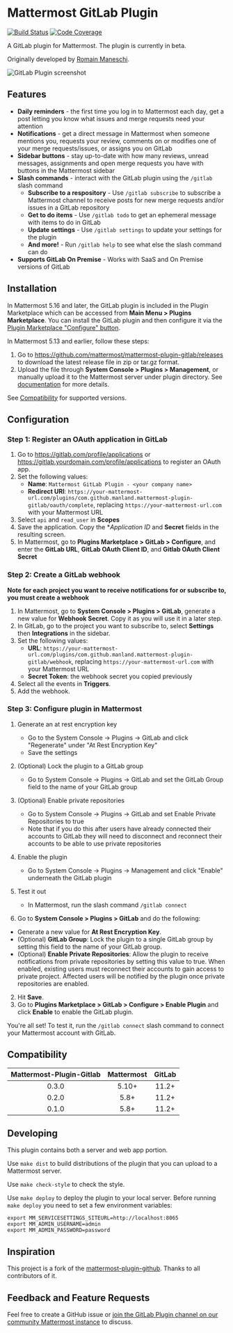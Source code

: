 # Mattermost GitLab Plugin

[![Build Status](https://img.shields.io/circleci/project/github/mattermost/mattermost-plugin-gitlab/master.svg)](https://circleci.com/gh/mattermost/mattermost-plugin-gitlab)
[![Code Coverage](https://img.shields.io/codecov/c/github/mattermost/mattermost-plugin-gitlab/master.svg)](https://codecov.io/gh/mattermost/mattermost-plugin-gitlab)

A GitLab plugin for Mattermost. The plugin is currently in beta.

Originally developed by [Romain Maneschi](https://github.com/manland).

![GitLab Plugin screenshot](https://user-images.githubusercontent.com/1492516/57301593-afbb1b80-70d9-11e9-9134-809e5cc69a45.png)

## Features

* __Daily reminders__ - the first time you log in to Mattermost each day, get a post letting you know what issues and merge requests need your attention
* __Notifications__ - get a direct message in Mattermost when someone mentions you, requests your review, comments on or modifies one of your merge requests/issues, or assigns you on GitLab
* __Sidebar buttons__ - stay up-to-date with how many reviews, unread messages, assignments and open merge requests you have with buttons in the Mattermost sidebar
* __Slash commands__ - interact with the GitLab plugin using the `/gitlab` slash command
    * __Subscribe to a respository__ - Use `/gitlab subscribe` to subscribe a Mattermost channel to receive posts for new merge requests and/or issues in a GitLab repository
    * __Get to do items__ - Use `/gitlab todo` to get an ephemeral message with items to do in GitLab
    * __Update settings__ - Use `/gitlab settings` to update your settings for the plugin
    * __And more!__ - Run `/gitlab help` to see what else the slash command can do
* __Supports GitLab On Premise__ - Works with SaaS and On Premise versions of GitLab

## Installation

In Mattermost 5.16 and later, the GitLab plugin is included in the Plugin Marketplace which can be accessed from **Main Menu > Plugins Marketplace**. You can install the GitLab plugin and then configure it via the [Plugin Marketplace "Configure" button](#configuration).

In Mattermost 5.13 and earlier, follow these steps:
1. Go to https://github.com/mattermost/mattermost-plugin-gitlab/releases to download the latest release file in zip or tar.gz format.
2. Upload the file through **System Console > Plugins > Management**, or manually upload it to the Mattermost server under plugin directory. See [documentation](https://docs.mattermost.com/administration/plugins.html#set-up-guide) for more details.

See [Compatibility](#Compatibility) for supported versions.

## Configuration

### Step 1: Register an OAuth application in GitLab
   
1. Go to https://gitlab.com/profile/applications or https://gitlab.yourdomain.com/profile/applications to register an OAuth app.
2. Set the following values:
   - **Name**: `Mattermost GitLab Plugin - <your company name>`
   - **Redirect URI**: `https://your-mattermost-url.com/plugins/com.github.manland.mattermost-plugin-gitlab/oauth/complete`, replacing `https://your-mattermost-url.com` with your Mattermost URL
3. Select `api` and `read_user` in **Scopes**
4. Save the application. Copy the **Application ID* and **Secret** fields in the resulting screen.
2. In Mattermost, go to **Plugins Marketplace > GitLab > Configure**, and enter the **GitLab URL**, **GitLab OAuth Client ID**, and **Gitlab OAuth Client Secret**

### Step 2: Create a GitLab webhook

__Note for each project you want to receive notifications for or subscribe to, you must create a webhook__

1. In Mattermost, go to **System Console > Plugins > GitLab**, generate a new value for **Webhook Secret**. Copy it as you will use it in a later step.
2. In GitLab, go to the project you want to subscribe to, select **Settings** then **Integrations** in the sidebar.
3. Set the following values:
   - **URL**: `https://your-mattermost-url.com/plugins/com.github.manland.mattermost-plugin-gitlab/webhook`, replacing `https://your-mattermost-url.com` with your Mattermost URL
   - **Secret Token**: the webhook secret you copied previously
4. Select all the events in **Triggers**.
5. Add the webhook.

### Step 3: Configure plugin in Mattermost

1. Generate an at rest encryption key
   - Go to the System Console -> Plugins -> GitLab and click "Regenerate" under "At Rest Encryption Key"
   - Save the settings
2. (Optional) Lock the plugin to a GitLab group
   - Go to System Console -> Plugins -> GitLab and set the GitLab Group field to the name of your GitLab group
3. (Optional) Enable private repositories
   - Go to System Console -> Plugins -> GitLab and set Enable Private Repositories to true
   - Note that if you do this after users have already connected their accounts to GitLab they will need to disconnect and reconnect their accounts to be able to use private repositories
4. Enable the plugin
   - Go to System Console -> Plugins -> Management and click "Enable" underneath the GitLab plugin
5. Test it out
   - In Mattermost, run the slash command `/gitlab connect`

1. Go to **System Console > Plugins > GitLab** and do the following:
  - Generate a new value for **At Rest Encryption Key**.
  - (Optional) **GitLab Group**: Lock the plugin to a single GitLab group by setting this field to the name of your GitLab group.
  - (Optional) **Enable Private Repositories**: Allow the plugin to receive notifications from private repositories by setting this value to true.
    When enabled, existing users must reconnect their accounts to gain access to private project. Affected users will be notified by the plugin once private repositories are enabled.
2. Hit **Save**.
3. Go to **Plugins Marketplace > GitLab > Configure > Enable Plugin** and click **Enable** to enable the GitLab plugin.

You're all set! To test it, run the `/gitlab connect` slash command to connect your Mattermost account with GitLab.

## Compatibility

| Mattermost-Plugin-Gitlab | Mattermost | GitLab |
|:-----------------------:|:----------:|:------:|
|        0.3.0            |     5.10+  |  11.2+ |
|        0.2.0            |     5.8+   |  11.2+ |
|        0.1.0            |     5.8+   |  11.2+ |

## Developing 

This plugin contains both a server and web app portion.

Use `make dist` to build distributions of the plugin that you can upload to a Mattermost server.

Use `make check-style` to check the style.

Use `make deploy` to deploy the plugin to your local server. Before running `make deploy` you need to set a few environment variables:

```
export MM_SERVICESETTINGS_SITEURL=http://localhost:8065
export MM_ADMIN_USERNAME=admin
export MM_ADMIN_PASSWORD=password
```

## Inspiration

This project is a fork of the [mattermost-plugin-github](https://github.com/mattermost/mattermost-plugin-github). Thanks to all contributors of it.

## Feedback and Feature Requests

Feel free to create a GitHub issue or [join the GitLab Plugin channel on our community Mattermost instance](https://pre-release.mattermost.com/core/channels/gitlab-plugin) to discuss.
